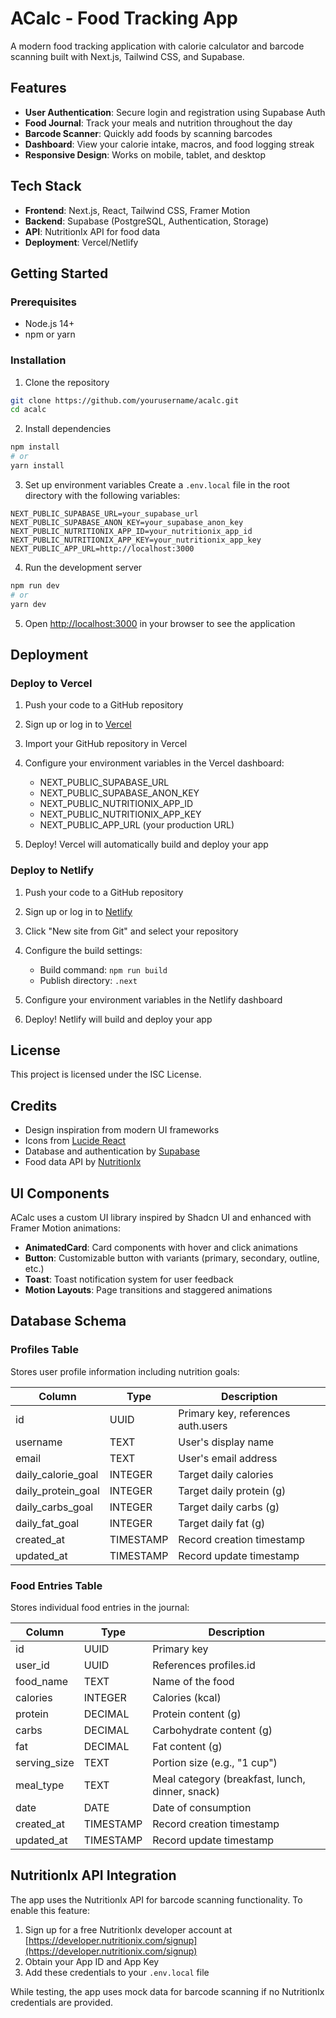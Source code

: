 # ACalc - Food Tracking App

A modern food tracking application with calorie calculator and barcode scanning built with Next.js, Tailwind CSS, and Supabase.

## Features

- **User Authentication**: Secure login and registration using Supabase Auth
- **Food Journal**: Track your meals and nutrition throughout the day
- **Barcode Scanner**: Quickly add foods by scanning barcodes
- **Dashboard**: View your calorie intake, macros, and food logging streak
- **Responsive Design**: Works on mobile, tablet, and desktop

## Tech Stack

- **Frontend**: Next.js, React, Tailwind CSS, Framer Motion
- **Backend**: Supabase (PostgreSQL, Authentication, Storage)
- **API**: NutritionIx API for food data
- **Deployment**: Vercel/Netlify

## Getting Started

### Prerequisites

- Node.js 14+
- npm or yarn

### Installation

1. Clone the repository
```bash
git clone https://github.com/yourusername/acalc.git
cd acalc
```

2. Install dependencies
```bash
npm install
# or
yarn install
```

3. Set up environment variables
Create a `.env.local` file in the root directory with the following variables:
```
NEXT_PUBLIC_SUPABASE_URL=your_supabase_url
NEXT_PUBLIC_SUPABASE_ANON_KEY=your_supabase_anon_key
NEXT_PUBLIC_NUTRITIONIX_APP_ID=your_nutritionix_app_id
NEXT_PUBLIC_NUTRITIONIX_APP_KEY=your_nutritionix_app_key
NEXT_PUBLIC_APP_URL=http://localhost:3000
```

4. Run the development server
```bash
npm run dev
# or
yarn dev
```

5. Open [http://localhost:3000](http://localhost:3000) in your browser to see the application

## Deployment

### Deploy to Vercel

1. Push your code to a GitHub repository

2. Sign up or log in to [Vercel](https://vercel.com)

3. Import your GitHub repository in Vercel

4. Configure your environment variables in the Vercel dashboard:
   - NEXT_PUBLIC_SUPABASE_URL
   - NEXT_PUBLIC_SUPABASE_ANON_KEY
   - NEXT_PUBLIC_NUTRITIONIX_APP_ID
   - NEXT_PUBLIC_NUTRITIONIX_APP_KEY
   - NEXT_PUBLIC_APP_URL (your production URL)

5. Deploy! Vercel will automatically build and deploy your app

### Deploy to Netlify

1. Push your code to a GitHub repository

2. Sign up or log in to [Netlify](https://netlify.com)

3. Click "New site from Git" and select your repository

4. Configure the build settings:
   - Build command: `npm run build`
   - Publish directory: `.next`

5. Configure your environment variables in the Netlify dashboard

6. Deploy! Netlify will build and deploy your app

## License

This project is licensed under the ISC License.

## Credits

- Design inspiration from modern UI frameworks
- Icons from [Lucide React](https://lucide.dev)
- Database and authentication by [Supabase](https://supabase.io)
- Food data API by [NutritionIx](https://www.nutritionix.com)

## UI Components

ACalc uses a custom UI library inspired by Shadcn UI and enhanced with Framer Motion animations:

- **AnimatedCard**: Card components with hover and click animations
- **Button**: Customizable button with variants (primary, secondary, outline, etc.)
- **Toast**: Toast notification system for user feedback
- **Motion Layouts**: Page transitions and staggered animations

## Database Schema

### Profiles Table

Stores user profile information including nutrition goals:

| Column            | Type      | Description                  |
|-------------------|-----------|------------------------------|
| id                | UUID      | Primary key, references auth.users |
| username          | TEXT      | User's display name          |
| email             | TEXT      | User's email address         |
| daily_calorie_goal| INTEGER   | Target daily calories        |
| daily_protein_goal| INTEGER   | Target daily protein (g)     |
| daily_carbs_goal  | INTEGER   | Target daily carbs (g)       |
| daily_fat_goal    | INTEGER   | Target daily fat (g)         |
| created_at        | TIMESTAMP | Record creation timestamp    |
| updated_at        | TIMESTAMP | Record update timestamp      |

### Food Entries Table

Stores individual food entries in the journal:

| Column      | Type      | Description                   |
|-------------|-----------|-------------------------------|
| id          | UUID      | Primary key                   |
| user_id     | UUID      | References profiles.id        |
| food_name   | TEXT      | Name of the food              |
| calories    | INTEGER   | Calories (kcal)               |
| protein     | DECIMAL   | Protein content (g)           |
| carbs       | DECIMAL   | Carbohydrate content (g)      |
| fat         | DECIMAL   | Fat content (g)               |
| serving_size| TEXT      | Portion size (e.g., "1 cup")  |
| meal_type   | TEXT      | Meal category (breakfast, lunch, dinner, snack) |
| date        | DATE      | Date of consumption           |
| created_at  | TIMESTAMP | Record creation timestamp     |
| updated_at  | TIMESTAMP | Record update timestamp       |

## NutritionIx API Integration

The app uses the NutritionIx API for barcode scanning functionality. To enable this feature:

1. Sign up for a free NutritionIx developer account at [https://developer.nutritionix.com/signup](https://developer.nutritionix.com/signup)
2. Obtain your App ID and App Key
3. Add these credentials to your `.env.local` file

While testing, the app uses mock data for barcode scanning if no NutritionIx credentials are provided. 